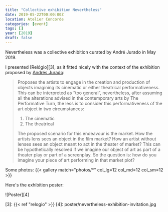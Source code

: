 ```yaml
---
title: "Collective exhibition Nevertheless"
date: 2019-05-22T00:00:00Z
location: Atelier Concorde
categories: [event]
tags: []
year: [2019]
draft: false
---
```


Nevertheless was a collective exhibition curated by André Jurado in May 2019.
<!--more-->

I presented [Relógio][3], as it fitted nicely with the context of the exhibition proposed by [Andrés Jurado][1]:

> Proposes the artists to engage in the creation and production of objects imagining its cinematic or either theatrical performativeness. This can be interpreted as “too general”, nevertheless, after assuming all the alterations advised in the contemporary arts by The Performative Turn, the less is to consider this performativeness of the art object in two circumstances:
>
> 1. The cinematic
> 2. The theatrical
>
> The proposed scenario for this endeavour is the market.  How the artists lens sees an object in the film market? How an artist without lenses sees an object meant to act in the theater of market?
> This can be hypothetically resolved if we imagine our object of art as part of a theater play or part of a screenplay. So the question is: how do you imagine your piece of art performing in that market plot?

Some photos:
{{< gallery match="photos/*" col_lg=12 col_md=12 col_sm=12 >}}

Here's the exhibition poster:

![Poster][4]

[1]: http://andresjurado.com
[2]: https://atelierconcorde.org
[3]: {{< ref "relogio" >}}
[4]: poster/nevertheless-exhibition-invitation.jpg